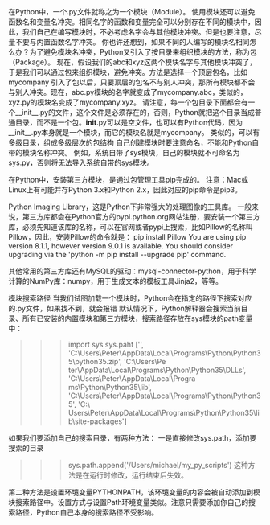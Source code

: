 在Python中，一个.py文件就称之为一个模块（Module）。
使用模块还可以避免函数名和变量名冲突。相同名字的函数和变量完全可以分别存在不同的模块中，因此，我们自己在编写模块时，不必考虑名字会与其他模块冲突。但是也要注意，尽量不要与内置函数名字冲突。
你也许还想到，如果不同的人编写的模块名相同怎么办？为了避免模块名冲突，Python又引入了按目录来组织模块的方法，称为包（Package）。
现在，假设我们的abc和xyz这两个模块名字与其他模块冲突了，于是我们可以通过包来组织模块，避免冲突。方法是选择一个顶层包名，比如mycompany
引入了包以后，只要顶层的包名不与别人冲突，那所有模块都不会与别人冲突。现在，abc.py模块的名字就变成了mycompany.abc，类似的，xyz.py的模块名变成了mycompany.xyz。
请注意，每一个包目录下面都会有一个__init__.py的文件，这个文件是必须存在的，否则，Python就把这个目录当成普通目录，而不是一个包。__init__.py可以是空文件，也可以有Python代码，因为__init__.py本身就是一个模块，而它的模块名就是mycompany。
类似的，可以有多级目录，组成多级层次的包结构
自己创建模块时要注意命名，不能和Python自带的模块名称冲突。
例如，系统自带了sys模块，自己的模块就不可命名为sys.py，否则将无法导入系统自带的sys模块。

在Python中，安装第三方模块，是通过包管理工具pip完成的。
注意：Mac或Linux上有可能并存Python 3.x和Python 2.x，因此对应的pip命令是pip3。

Python Imaging Library，这是Python下非常强大的处理图像的工具库。
一般来说，第三方库都会在Python官方的pypi.python.org网站注册，要安装一个第三方库，必须先知道该库的名称，可以在官网或者pypi上搜索，比如Pillow的名称叫Pillow，因此，安装Pillow的命令就是：
pip install Pillow
You are using pip version 8.1.1, however version 9.0.1 is available.
You should consider upgrading via the 'python -m pip install --upgrade pip' command.

其他常用的第三方库还有MySQL的驱动：mysql-connector-python，用于科学计算的NumPy库：numpy，用于生成文本的模板工具Jinja2，等等。

模块搜索路径
当我们试图加载一个模块时，Python会在指定的路径下搜索对应的.py文件，如果找不到，就会报错
默认情况下，Python解释器会搜索当前目录、所有已安装的内置模块和第三方模块，搜索路径存放在sys模块的path变量中：
>>>import sys
>>>sys.paht
['', 'C:\\Users\\Peter\\AppData\\Local\\Programs\\Python\\Python35\\python35.zip', 'C:\\Users\\Pe
ter\\AppData\\Local\\Programs\\Python\\Python35\\DLLs', 'C:\\Users\\Peter\\AppData\\Local\\Progra
ms\\Python\\Python35\\lib', 'C:\\Users\\Peter\\AppData\\Local\\Programs\\Python\\Python35', 'C:\\
Users\\Peter\\AppData\\Local\\Programs\\Python\\Python35\\lib\\site-packages']

如果我们要添加自己的搜索目录，有两种方法：
一是直接修改sys.path，添加要搜索的目录
>>>sys.path.append('/Users/michael/my_py_scripts')
这种方法是在运行时修改，运行结束后失效。

第二种方法是设置环境变量PYTHONPATH，该环境变量的内容会被自动添加到模块搜索路径中。设置方式与设置Path环境变量类似。注意只需要添加你自己的搜索路径，Python自己本身的搜索路径不受影响。

